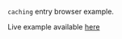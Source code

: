 `caching` entry browser example.

Live example available <a href="http://skullquake.dedicated.co.za/kweexamples/src/cache_entry_browser/" target="_blank">here</a>
